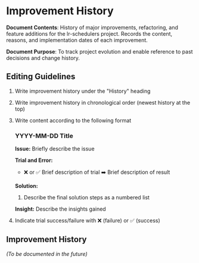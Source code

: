 # Improvement History

**Document Contents**: History of major improvements, refactoring, and feature additions for the lr-schedulers project. Records the content, reasons, and implementation dates of each improvement.

**Document Purpose**: To track project evolution and enable reference to past decisions and change history.

## Editing Guidelines

1. Write improvement history under the "History" heading
2. Write improvement history in chronological order (newest history at the top)
3. Write content according to the following format

   ### YYYY-MM-DD Title

   **Issue:** Briefly describe the issue

   **Trial and Error:**

   - ❌ or ✅ Brief description of trial ➡️ Brief description of result

   **Solution:**

   1. Describe the final solution steps as a numbered list

   **Insight:** Describe the insights gained

4. Indicate trial success/failure with ❌ (failure) or ✅ (success)

## Improvement History

_(To be documented in the future)_
